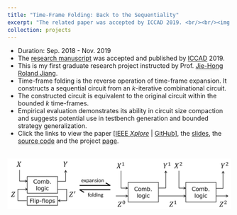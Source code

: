 ```yaml
---
title: "Time-Frame Folding: Back to the Sequentiality"
excerpt: "The related paper was accepted by ICCAD 2019. <br/><br/><img src='/images/tff.png' width='600'>"
collection: projects
---
```


* Duration: Sep. 2018 - Nov. 2019
* The [research manuscript](https://po-chun-chien.github.io/publication/2019-11-timeFold) was accepted and published by [ICCAD](https://iccad.com/) 2019.
* This is my first graduate research project instructed by Prof. [Jie-Hong Roland Jiang](http://cc.ee.ntu.edu.tw/~jhjiang/).
* Time-frame folding is the reverse operation of time-frame expansion. It constructs a sequential circuit from an *k*-iterative combinational circuit.
* The constructed circuit is equivalent to the original circuit within the bounded *k* time-frames.
* Empirical evaluation demonstrates its ability in circuit size compaction and suggests potential use in testbench generation and bounded strategy generalization.
* Click the links to view the paper [[IEEE *Xplore*](https://ieeexplore.ieee.org/document/8942078) &#124; [GitHub](http://po-chun-chien.github.io/files/papers/iccad19_tff.pdf)], the [slides](http://po-chun-chien.github.io/files/slides/iccad19_tff_slides.pdf), the [source code](https://github.com/NTU-ALComLab/ext-folding) and the project [page](https://po-chun-chien.github.io/projects/3.tff/).

<br/>
<center><img src='/images/tff.png' width='600'></center>